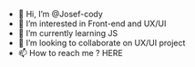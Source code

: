 - 👋 Hi, I’m @Josef-cody
- 👀 I’m interested in Front-end and UX/UI
- 🌱 I’m currently learning JS
- 💞️ I’m looking to collaborate on UX/UI project
- 📫 How to reach me ? HERE

<!---
Josef-cody/Josef-cody is a ✨ special ✨ repository because its `README.md` (this file) appears on your GitHub profile.
You can click the Preview link to take a look at your changes.
--->
